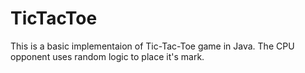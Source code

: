 # TicTacToe

This is a basic implementaion of Tic-Tac-Toe game in Java. The CPU opponent uses random logic to place it's mark. 
